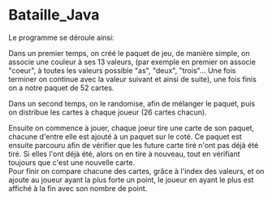 # Bataille_Java

Le programme se déroule ainsi:

Dans un premier temps, on créé le paquet de jeu, de manière simple, on associe une couleur à ses 13 valeurs, (par exemple en premier on associe "coeur", à toutes les valeurs possible "as", "deux", "trois"...
Une fois terminer on continue avec la valeur suivant et ainsi de suite), une fois finis on a notre paquet de 52 cartes.</br>

Dans un second temps, on le randomise, afin de mélanger le paquet, puis on distribue les cartes à chaque joueur (26 cartes chacun).</br>

Ensuite on commence à jouer, chaque joeur tire une carte de son paquet, chacune d'entre elle est ajouté à un paquet sur le coté. Ce paquet est ensuite parcouru afin de vérifier que les future carte tiré n'ont pas déjà été tiré. 
Si elles l'ont déjà été, alors on en tire à nouveau, tout en vérifiant toujours que c'est une nouvelle carte.</br>
Pour finir on compare chacune des cartes, grâce à l'index des valeurs, et on ajoute au joueur ayant la plus forte un point, le joueur en ayant le plus est affiché à la fin avec son nombre de point.</br>
